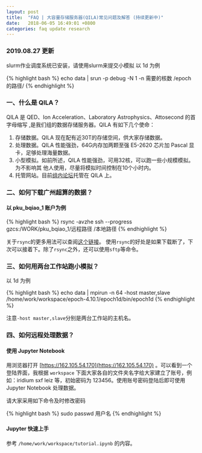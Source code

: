```yaml
---
layout: post
title:  "FAQ | 大容量存储服务器(QILA)常见问题及解答 (持续更新中)"
date:   2018-06-05 16:49:01 +0800
categories: faq update research
---
```


### 2019.08.27 更新

slurm作业调度系统已安装，请使用slurm来提交小模拟
以 1d 为例

{% highlight bash %}
echo data | srun -p debug -N 1 -n 需要的核数 /epoch的路径/
{% endhighlight %}

### 一、什么是 QILA？
QILA 是 QED、Ion Acceleration、Laboratory Astrophysics、Attosecond 的首字母缩写
,是我们组的数据存储服务器。QILA 有如下几个使命：
1. 存储数据。QILA 现在配有近30T的存储空间，供大家存储数据。
2. 处理数据。QILA 性能强劲，64G内存加两颗至强 E5-2620 芯片加 Pascal 显卡，足够处理海量数据。
3. 小型模拟。如前所述，QILA 性能强劲，可用32核，可以跑一些小规模模拟。为不影响其
   他人使用，尽量将模拟时间控制在10个小时内。
4. 托管网站。目前[组内论坛](http://162.105.54.170:502/wen/)托管在 QILA 上。

### 二、**如何下载广州超算的数据？**
#### 以 pku_bqiao_1 账户为例

{% highlight bash %}
rsync -avzhe ssh --progress  gzcs:/WORK/pku_bqiao_1/远程路径 /本地路径
{% endhighlight %}

关于`rsync`的更多用法可以查阅[这个链接](https://www.tecmint.com/rsync-local-remote-file-synchronization-commands/)。
使用`rsync`的好处是如果下载断了，下次可以接着下。除了`rsync`之外，还可以使用`sftp`等命令。

### 三、**如何用两台工作站跑小模拟？**
以 1d 为例

{% highlight bash %}
echo data | mpirun -n 64 -host master,slave /home/work/workspace/epoch-4.10.1/epoch1d/bin/epoch1d
{% endhighlight %}

注意`-host master,slave`分别是两台工作站的主机名。

### 四、**如何远程处理数据？**

#### 使用 Jupyter Notebook

用浏览器打开 [https://162.105.54.170](https://162.105.54.170) 。可以看到一个登陆界面，我根据 `workspace` 下面大家各自的文件夹名字给大家建立了账号，例如：iridium sxf leiz 等，初始密码为 123456。使用账号密码登陆后即可使用 Jupyter Notebook 处理数据。

请大家采用如下命令及时修改密码

{% highlight bash %}
sudo passwd 用户名
{% endhighlight %}

#### Jupyter 快速上手

参考 `/home/work/workspace/tutorial.ipynb` 的内容。




